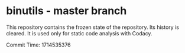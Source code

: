 # binutils - master branch

This repository contains the frozen state of the repository.
Its history is cleared. It is used only for static code
analysis with Codacy.

Commit Time: 1714535376
